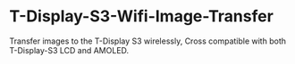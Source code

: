 # T-Display-S3-Wifi-Image-Transfer
Transfer images to the T-Display S3 wirelessly, Cross compatible with both T-Display-S3 LCD and AMOLED.
